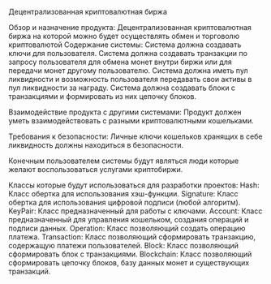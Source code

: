 Децентрализованная криптовалютная биржа

Обзор и назначение продукта:
Децентрализованная криптовалютная биржа на которой можно будет осуществлять обмен и торговолю криптовалютой
Содержание системы:
Система должна создавать ключи для пользователя.
Система должна создавать транзакции по запросу пользователя для обмена монет внутри биржи или для передачи монет другому пользователю.
Система должна иметь пул ликвидности и возможность пользователя передавать свои активы в пул ликвидности за награду.
Система должна создавать блоки с транзакциями и формировать из них цепочку блоков.

Взаимодействие продукта с другими системами:
Продукт должен уметь взаимодействовать с разными криптовалютными кошельками.

Требования к безопасности:
Личные ключи кошельков хранящих в себе ликвидность должны находиться в безопасности. 

Конечным пользователем системы будут являться люди которые желают воспользоваться услугами криптобиржи.

Классы которые будут использоваться для разработки проектов:
Hash:
Класс обертка для использования хэш-функции.
Signature:
Класс обертка для использования цифровой подписи (любой алгоритм).
KeyPair:
Класс предназначенный для работы с ключами.
Account:
Класс предназначенный для управления кошельком, создания операций и подписи данных.
Operation:
Класс позволяющий создать операцию платежа.
Transaction:
Класс позволяющий сформировать транзакцию, содержащую платежи пользователей.
Block:
Класс позволяющий сформировать блок с транзакциями.
Blockchain:
Класс позволяющий сформировать цепочку блоков, базу данных монет и существующих транзакций.
